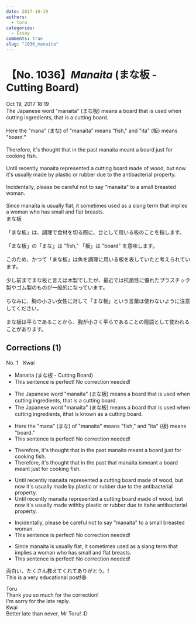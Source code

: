 ```yaml
---
date: 2017-10-19
authors:
  - toru
categories:
  - Essay
comments: true
slug: "1036_manaita"
---
```


# 【No. 1036】<strong><em>Manaita</strong></em> (まな板 - Cutting Board)
<div class="date">Oct 19, 2017 18:19</div>
<div id="post"><div id="body_show_ori">
The Japanese word "manaita" (まな板) means a board that is used when cutting ingredients, that is a cutting board.<br/><br/>Here the "mana" (まな) of "manaita" means "fish," and "ita" (板) means "board."<br/><br/>Therefore, it's thought that in the past manaita meant a board just for cooking fish.<br/><br/>Until recently manaita represented a cutting board made of wood, but now it's usually made by plastic or rubber due to the antibacterial property.<br/><br/>Incidentally, please be careful not to say "manaita" to a small breasted woman.<br/><br/>Since manaita is usually flat, it sometimes used as a slang term that implies a woman who has small and flat breasts.
</div></div>

<!-- more -->

<div id="post_ja"><div id="body_show_mo">
まな板<br/><br/>「まな板」は、調理で食材を切る際に、台として用いる板のことを指します。<br/><br/>「まな板」の「まな」は "fish," 「板」は "board" を意味します。<br/><br/>このため、かつて「まな板」は魚を調理に用いる板を表していたと考えられています。<br/><br/>少し前までまな板と言えば木製でしたが、最近では抗菌性に優れたプラスチック製やゴム製のものが一般的になっています。<br/><br/>ちなみに、胸の小さい女性に対して「まな板」という言葉は使わないように注意してください。<br/><br/>まな板は平らであることから、胸が小さく平らであることの隠語として使われることがあります。
</div></div>

## Corrections (1)
<div id="block"><div class="first_name"> No. 1　<span class="just_name">Kwai</span></div><div id="block2">
<ul class="correction_field">
<li class="incorrect">Manaita (まな板 - Cutting Board)</li>
<li class="corrected perfect">This sentence is perfect! No correction needed!</li>
</ul>
<ul class="correction_field">
<li class="incorrect">The Japanese word "manaita" (まな板) means a board that is used when cutting ingredients, that is a cutting board.</li>
<li class="corrected correct">
The Japanese word "manaita" (まな板) means a board that is used when cutting ingredients, <span class="f_red"> i</span>t<span class="f_gray"><span class="sline">hat</span></span> <span class="f_red"> </span>is <span class="f_red">known </span>a<span class="f_red">s</span> <span class="f_red">a </span>cutting board.
</li>
</ul>
<ul class="correction_field">
<li class="incorrect">Here the "mana" (まな) of "manaita" means "fish," and "ita" (板) means "board."</li>
<li class="corrected perfect">This sentence is perfect! No correction needed!</li>
</ul>
<ul class="correction_field">
<li class="incorrect">Therefore, it's thought that in the past manaita meant a board just for cooking fish.</li>
<li class="corrected correct">
Therefore, it's thought that in the past <span class="f_red">that  </span>manaita <span class="f_red">is</span><span class="f_gray"><span class="sline">meant</span></span> a <span class="f_red"> </span>board <span class="f_red">meant </span>just for cooking fish.
</li>
</ul>
<ul class="correction_field">
<li class="incorrect">Until recently manaita represented a cutting board made of wood, but now it's usually made by plastic or rubber due to the antibacterial property.</li>
<li class="corrected correct">
Until recently manaita represented a cutting board made of wood, but now it's usually made <span class="f_red">with</span><span class="f_gray"><span class="sline">by</span></span> <span class="f_red"> </span>plastic or rubber due to <span class="f_red">i</span>t<span class="f_red">a</span><span class="f_gray"><span class="sline">he</span></span> antibacterial property.
</li>
</ul>
<ul class="correction_field">
<li class="incorrect">Incidentally, please be careful not to say "manaita" to a small breasted woman.</li>
<li class="corrected perfect">This sentence is perfect! No correction needed!</li>
</ul>
<ul class="correction_field">
<li class="incorrect">Since manaita is usually flat, it sometimes used as a slang term that implies a woman who has small and flat breasts.</li>
<li class="corrected perfect">This sentence is perfect! No correction needed!</li>
</ul>
<p class="comment_small">
 面白い、たくさん教えてくれてありがとう。!
 <br/>
 This is a very educational post!😆
</p>

</div><div class="name"><span class="just_name">Toru</span><br>
Thank you so much for the correction!<br/>I'm sorry for the late reply.
</div>
<div class="name"><span class="just_name">Kwai</span><br>
Better late than never, Mr Toru! :D
</div>
</div>
